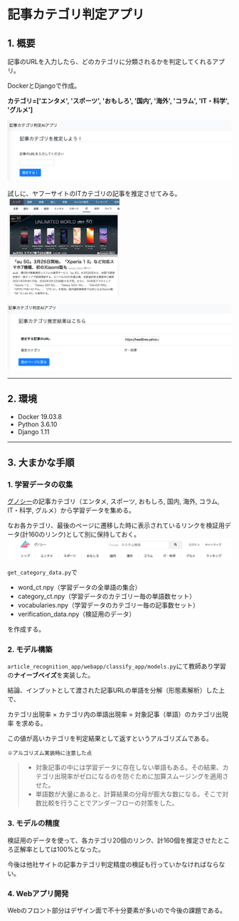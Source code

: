# 記事カテゴリ判定アプリ

## 1. 概要
記事のURLを入力したら、どのカテゴリに分類されるかを判定してくれるアプリ。

DockerとDjangoで作成。

**カテゴリ=['エンタメ', 'スポーツ', 'おもしろ', '国内', '海外', 'コラム', 'IT・科学', 'グルメ']**

![](./screenshot/1.png)
　　　　　　　　　　　　　
　　　　　　　　　　　　　

試しに、ヤフーサイトのITカテゴリの記事を推定させてみる。                     
<img src='./screenshot/2.png' width=50%>
　　　　　　　　　　　　　
　　　　　　　　　　　　　

![](./screenshot/3.png)

___
## 2. 環境
- Docker 19.03.8
- Python 3.6.10
- Django 1.11
___
## 3. 大まかな手順

### **1. 学習データの収集**
[グノシー](https://gunosy.com/)の記事カテゴリ（エンタメ, スポーツ, おもしろ, 国内, 海外, コラム, IT・科学, グルメ）から学習データを集める。

なお各カテゴリ、最後のページに遷移した時に表示されているリンクを検証用データ(計160のリンク)として別に保持しておく。
![](./screenshot/4.png)

`get_category_data.py`で
- word_ct.npy（学習データの全単語の集合）
- category_ct.npy（学習データのカテゴリー毎の単語数セット）
- vocabularies.npy（学習データのカテゴリー毎の記事数セット）
- verification_data.npy（検証用のデータ）

を作成する。

### **2. モデル構築**
`article_recognition_app/webapp/classify_app/models.py`にて教師あり学習の**ナイーブベイズ**を実装した。

結論、インプットとして渡された記事URLの単語を分解（形態素解析）した上で、

カテゴリ出現率 × カテゴリ内の単語出現率 = 対象記事（単語）のカテゴリ出現率
を求める。

この値が高いカテゴリを判定結果として返すというアルゴリズムである。

`※アルゴリズム実装時に注意した点`
>- 対象記事の中には学習データに存在しない単語もある。その結果、カテゴリ出現率がゼロになるのを防ぐために加算スムージングを適用させた。
>- 単語数が大量にあると、計算結果の分母が膨大な数になる。そこで対数比較を行うことでアンダーフローの対策をした。


### **3. モデルの精度**
検証用のデータを使って、各カテゴリ20個のリンク、計160個を推定させたところ正解率としては100%となった。

今後は他社サイトの記事カテゴリ判定精度の検証も行っていかなければならない。

### **4. Webアプリ開発**
Webのフロント部分はデザイン面で不十分要素が多いので今後の課題である。
